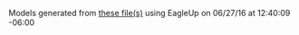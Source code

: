 Models generated from [these file(s)](https://raw.github.com/sparkfun/Serial_Enabled_LCD_Backpack/9c2e03d083ca6dba4fa9fb631d6185a5fc82931f/Hardware/Serial%20LCD%20Backpack%20v28.brd) using EagleUp on 06/27/16 at 12:40:09 -06:00
